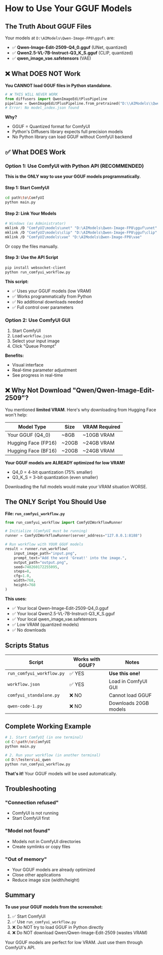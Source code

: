 # How to Use Your GGUF Models

## The Truth About GGUF Files

Your models at `D:\AIModels\Qwen-Image-FP8\gguf\` are:
- ✅ **Qwen-Image-Edit-2509-Q4_0.gguf** (UNet, quantized)
- ✅ **Qwen2.5-VL-7B-Instruct-Q3_K_S.gguf** (CLIP, quantized)
- ✅ **qwen_image_vae.safetensors** (VAE)

## ❌ What DOES NOT Work

**You CANNOT load GGUF files in Python standalone.**

```python
# ❌ THIS WILL NEVER WORK
from diffusers import QwenImageEditPlusPipeline
pipeline = QwenImageEditPlusPipeline.from_pretrained("D:\\AIModels\\Qwen-Image-FP8")
# Error: No model_index.json found
```

**Why?**
- GGUF = Quantized format for ComfyUI
- Python's Diffusers library expects full precision models
- No Python library can load GGUF without ComfyUI backend

## ✅ What DOES Work

### Option 1: Use ComfyUI with Python API (RECOMMENDED)

**This is the ONLY way to use your GGUF models programmatically.**

#### Step 1: Start ComfyUI
```bash
cd path\to\ComfyUI
python main.py
```

#### Step 2: Link Your Models
```bash
# Windows (as Administrator)
mklink /D "ComfyUI\models\unet" "D:\AIModels\Qwen-Image-FP8\gguf\unet"
mklink /D "ComfyUI\models\clip" "D:\AIModels\Qwen-Image-FP8\gguf\clip"
mklink /D "ComfyUI\models\vae" "D:\AIModels\Qwen-Image-FP8\vae"
```

Or copy the files manually.

#### Step 3: Use the API Script
```bash
pip install websocket-client
python run_comfyui_workflow.py
```

**This script:**
- ✅ Uses your GGUF models (low VRAM)
- ✅ Works programmatically from Python
- ✅ No additional downloads needed
- ✅ Full control over parameters

### Option 2: Use ComfyUI GUI

1. Start ComfyUI
2. Load `workflow.json`
3. Select your input image
4. Click "Queue Prompt"

**Benefits:**
- Visual interface
- Real-time parameter adjustment
- See progress in real-time

## ❌ Why Not Download "Qwen/Qwen-Image-Edit-2509"?

You mentioned **limited VRAM**. Here's why downloading from Hugging Face won't help:

| Model Type | Size | VRAM Required |
|------------|------|---------------|
| Your GGUF (Q4_0) | ~8GB | ~10GB VRAM |
| Hugging Face (FP16) | ~20GB | ~24GB VRAM |
| Hugging Face (BF16) | ~20GB | ~24GB VRAM |

**Your GGUF models are ALREADY optimized for low VRAM!**
- Q4_0 = 4-bit quantization (75% smaller)
- Q3_K_S = 3-bit quantization (even smaller)

Downloading the full models would make your VRAM situation WORSE.

## The ONLY Script You Should Use

**File: `run_comfyui_workflow.py`**

```python
from run_comfyui_workflow import ComfyUIWorkflowRunner

# Initialize (ComfyUI must be running)
runner = ComfyUIWorkflowRunner(server_address="127.0.0.1:8188")

# Run workflow with YOUR GGUF models
result = runner.run_workflow(
    input_image_path="input.png",
    prompt_text="Add the word 'Great!' into the image.",
    output_path="output.png",
    seed=748260172255095,
    steps=8,
    cfg=1.0,
    width=768,
    height=768
)
```

**This uses:**
- ✅ Your local Qwen-Image-Edit-2509-Q4_0.gguf
- ✅ Your local Qwen2.5-VL-7B-Instruct-Q3_K_S.gguf
- ✅ Your local qwen_image_vae.safetensors
- ✅ Low VRAM (quantized models)
- ✅ No downloads

## Scripts Status

| Script | Works with GGUF? | Notes |
|--------|------------------|-------|
| `run_comfyui_workflow.py` | ✅ YES | **Use this one!** |
| `workflow.json` | ✅ YES | Load in ComfyUI GUI |
| `comfyui_standalone.py` | ❌ NO | Cannot load GGUF |
| `qwen-code-1.py` | ❌ NO | Downloads 20GB models |

## Complete Working Example

```bash
# 1. Start ComfyUI (in one terminal)
cd C:\path\to\ComfyUI
python main.py

# 2. Run your workflow (in another terminal)
cd D:\Testers\ai_qwen
python run_comfyui_workflow.py
```

**That's it!** Your GGUF models will be used automatically.

## Troubleshooting

### "Connection refused"
- ComfyUI is not running
- Start ComfyUI first

### "Model not found"
- Models not in ComfyUI directories
- Create symlinks or copy files

### "Out of memory"
- Your GGUF models are already optimized
- Close other applications
- Reduce image size (width/height)

## Summary

**To use your GGUF models from the screenshot:**

1. ✅ Start ComfyUI
2. ✅ Use `run_comfyui_workflow.py`
3. ❌ Do NOT try to load GGUF in Python directly
4. ❌ Do NOT download Qwen/Qwen-Image-Edit-2509 (wastes VRAM)

Your GGUF models are perfect for low VRAM. Just use them through ComfyUI's API.
